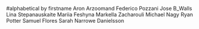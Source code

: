 #alphabetical by firstname
Aron Arzoomand
Federico Pozzani
Jose B_Walls
Lina Stepanauskaite
Mariia Feshyna
Markella Zacharouli
Michael Nagy
Ryan Potter
Samuel Flores
Sarah Narrowe Danielsson
